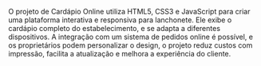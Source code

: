 O projeto de Cardápio Online utiliza HTML5, CSS3 e JavaScript para criar uma plataforma interativa e responsiva para lanchonete. 
Ele exibe o cardápio completo do estabelecimento, e se adapta a diferentes dispositivos. 
A integração com um sistema de pedidos online é possível, e os proprietários podem personalizar o design, o projeto reduz custos com impressão, facilita a atualização e melhora a experiência do cliente.
